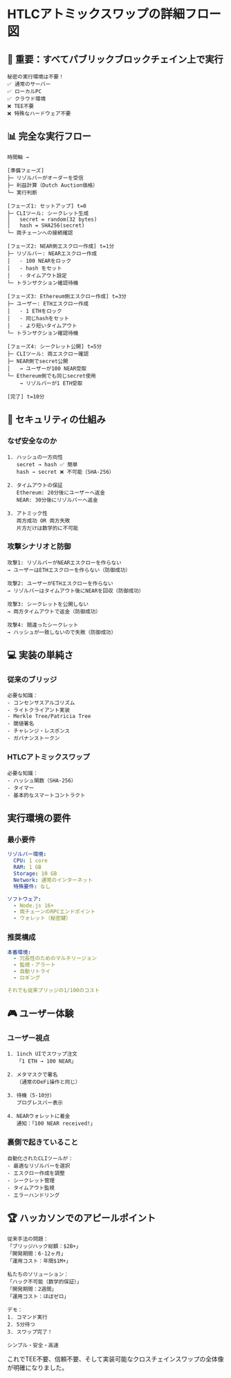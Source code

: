 # HTLCアトミックスワップの詳細フロー図

## 🎯 重要：すべてパブリックブロックチェイン上で実行

```text
秘密の実行環境は不要！
✅ 通常のサーバー
✅ ローカルPC
✅ クラウド環境
❌ TEE不要
❌ 特殊なハードウェア不要
```

## 📊 完全な実行フロー

```text
時間軸 →

[準備フェーズ]
├─ リゾルバーがオーダーを受信
├─ 利益計算（Dutch Auction価格）
└─ 実行判断

[フェーズ1: セットアップ] t=0
├─ CLIツール: シークレット生成
│   secret = random(32 bytes)
│   hash = SHA256(secret)
└─ 両チェーンへの接続確認

[フェーズ2: NEAR側エスクロー作成] t=1分
├─ リゾルバー: NEARエスクロー作成
│   - 100 NEARをロック
│   - hash をセット
│   - タイムアウト設定
└─ トランザクション確認待機

[フェーズ3: Ethereum側エスクロー作成] t=3分
├─ ユーザー: ETHエスクロー作成
│   - 1 ETHをロック
│   - 同じhashをセット
│   - より短いタイムアウト
└─ トランザクション確認待機

[フェーズ4: シークレット公開] t=5分
├─ CLIツール: 両エスクロー確認
├─ NEAR側でsecret公開
│   → ユーザーが100 NEAR受取
└─ Ethereum側でも同じsecret使用
    → リゾルバーが1 ETH受取

[完了] t=10分
```

## 🔐 セキュリティの仕組み

### なぜ安全なのか

```text
1. ハッシュの一方向性
   secret → hash ✅ 簡単
   hash → secret ❌ 不可能（SHA-256）

2. タイムアウトの保証
   Ethereum: 20分後にユーザーへ返金
   NEAR: 30分後にリゾルバーへ返金

3. アトミック性
   両方成功 OR 両方失敗
   片方だけは数学的に不可能
```

### 攻撃シナリオと防御

```text
攻撃1: リゾルバーがNEARエスクローを作らない
→ ユーザーはETHエスクローを作らない（防御成功）

攻撃2: ユーザーがETHエスクローを作らない
→ リゾルバーはタイムアウト後にNEARを回収（防御成功）

攻撃3: シークレットを公開しない
→ 両方タイムアウトで返金（防御成功）

攻撃4: 間違ったシークレット
→ ハッシュが一致しないので失敗（防御成功）
```

## 💻 実装の単純さ

### 従来のブリッジ

```text
必要な知識：
- コンセンサスアルゴリズム
- ライトクライアント実装
- Merkle Tree/Patricia Tree
- 閾値署名
- チャレンジ・レスポンス
- ガバナンストークン
```

### HTLCアトミックスワップ

```text
必要な知識：
- ハッシュ関数（SHA-256）
- タイマー
- 基本的なスマートコントラクト
```

## 実行環境の要件

### 最小要件

```yaml
リゾルバー環境:
  CPU: 1 core
  RAM: 1 GB
  Storage: 10 GB
  Network: 通常のインターネット
  特殊要件: なし

ソフトウェア:
  - Node.js 16+
  - 両チェーンのRPCエンドポイント
  - ウォレット（秘密鍵）
```

### 推奨構成

```yaml
本番環境:
  - 冗長性のためのマルチリージョン
  - 監視・アラート
  - 自動リトライ
  - ロギング

それでも従来ブリッジの1/100のコスト
```

## 🎮 ユーザー体験

### ユーザー視点

```text
1. 1inch UIでスワップ注文
   「1 ETH → 100 NEAR」

2. メタマスクで署名
   （通常のDeFi操作と同じ）

3. 待機（5-10分）
   プログレスバー表示

4. NEARウォレットに着金
   通知：「100 NEAR received!」
```

### 裏側で起きていること

```text
自動化されたCLIツールが：
- 最適なリゾルバーを選択
- エスクロー作成を調整
- シークレット管理
- タイムアウト監視
- エラーハンドリング
```

## 🏆 ハッカソンでのアピールポイント

```text
従来手法の問題：
「ブリッジハック総額：$2B+」
「開発期間：6-12ヶ月」
「運用コスト：年間$1M+」

私たちのソリューション：
「ハック不可能（数学的保証）」
「開発期間：2週間」
「運用コスト：ほぼゼロ」

デモ：
1. コマンド実行
2. 5分待つ
3. スワップ完了！

シンプル・安全・高速
```

これでTEE不要、信頼不要、そして実装可能なクロスチェインスワップの全体像が明確になりました。
